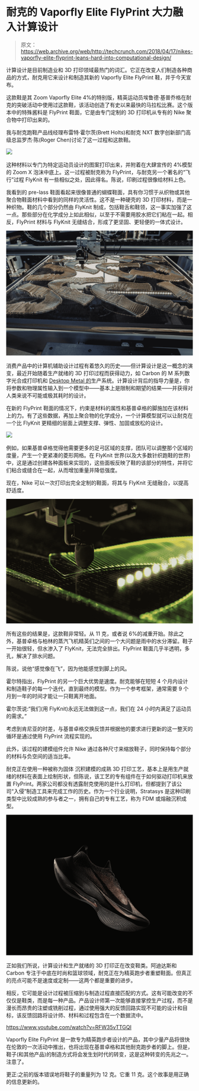 # 耐克的 Vaporfly Elite FlyPrint 大力融入计算设计

> 原文：<https://web.archive.org/web/http://techcrunch.com/2018/04/17/nikes-vaporfly-elite-flyprint-leans-hard-into-computational-design/>

计算设计是目前制造业和 3D 打印领域最热门的词汇。它正在改变人们制造各种商品的方式，耐克用它来设计和制造其新的 Vaporfly Elite FlyPrint 鞋，并于今天宣布。

这款鞋是其 Zoom Vaporfly Elite 4%的特别版，精英运动员埃鲁德·基普乔格在耐克的突破活动中使用过这款鞋，该活动创造了有史以来最快的马拉松比赛。这个版本中的特殊酱料是 FlyPrint 鞋面，它是由专门定制的 3D 打印机从专有的 Nike 聚合物中打印出来的。

我与耐克跑鞋产品线经理布雷特·霍尔茨(Brett Holts)和耐克 NXT 数字创新部门高级总监罗杰·陈(Roger Chen)讨论了这一过程和这款鞋。

![](img/16986693eaa662ffda35162cc0644f24.png)

这种材料以专门为特定运动员设计的图案打印出来，并附着在大肆宣传的 4%模型的 Zoom X 泡沫中底上。这一过程被耐克称为 FlyPrint，与耐克另一个著名的“飞行”过程 FlyKnit 有一些相似之处，因此得名。陈说，印刷过程很像给材料上色。

我看到的 pre-lass 鞋面看起来很像普通的蝴蝶鞋面，具有你习惯于从织物或其他聚合物鞋面材料中看到的同样的灵活性。这不是一种硬壳的 3D 打印材料，而是一种织物。鞋的几个部分仍然由 FlyKnit 制成，包括鞋舌和鞋领，这一事实加强了这一点。那些部分在化学成分上如此相似，以至于不需要用胶水把它们粘在一起。相反，FlyPrint 材料与 FlyKnit 无缝结合，形成了更坚固、更轻便的一体式设计。

![](img/03bf1cc02a77800d664635c186899cf8.png)

消费产品中的计算机辅助设计过程有着悠久的历史——但计算设计是这一概念的演变，最近开始随着生产就绪的 3D 打印过程而获得动力，如 Carbon 的 M 系列数字光合成打印机和 [Desktop Metal 的](https://web.archive.org/web/20230314064149/https://techcrunch.com/2017/07/18/desktop-metal-gets-115-million-in-funding-to-deliver-metal-3d-printing-for-manufacturing/)生产系统。计算设计背后的指导力量是，你将参数和物理属性输入到一个模型中——基本上是限制和期望的结果——并获得对人类来说不可能或极其耗时的设计。

在新的 FlyPrint 鞋面的情况下，约束是材料的属性和基普卓格的脚施加在该材料上的力。有了这些数据，再加上聚合物的化学成分，一个计算模型就可以让耐克在一个比 FlyKnit 更精细的层面上调整支撑、弹性、加固或放松的设计。

![](img/779ac7ebf9938ef3cf4fd2e9e711345d.png)

例如，如果基普卓格觉得他需要更多的足弓区域的支撑，团队可以调整那个区域的度量，产生一个更紧凑的菱形网格。在 FlyKnit 世界(以及大多数针织跑鞋的世界)中，这是通过创建各种面板来实现的，这些面板反映了鞋的该部分的特性，并将它们粘合或缝合在一起，从而增加重量并降低强度。

现在，Nike 可以一次打印出完全定制的鞋面，将其与 FlyKnit 无缝融合，以提高舒适度。

![](img/1eb2204737280723a99ba65f03d815f1.png)

所有这些的结果是，这款鞋非常轻。从 11 克，或者说 6%的减重开始。除此之外，基普卓格与柏林的蒸汽飞机精英们之间的一个大问题是雨中的水分滞留。鞋子一开始很轻，但水渗入了 FlyKnit，无法完全排出。FlyPrint 鞋面几乎半透明，多孔，解决了排水问题。

陈说，说他“感觉像在飞”，因为他能感觉到脚上的风。

霍尔特指出，FlyPrint 的另一个巨大优势是速度。耐克能够在短短 4 个月内设计和制造鞋子的每一个迭代，直到最终的模型。作为一个参考框架，通常需要 9 个月到一年的时间才能让一只鞋离开地面。

霍尔茨说:“我们(用 FlyKnit)永远无法做到这一点，我们在 24 小时内满足了运动员的需求。”

考虑到肯尼亚的时差，与基普卓格交换反馈并根据他的要求进行更新的这一整天的循环是通过使用 FlyPrint 流程实现的。

此外，该过程的建模组件允许 Nike 通过各种尺寸来缩放鞋子，同时保持每个部分的材料与负空间的适当比率。

耐克正在使用一种被称为固体  沉积建模的成熟 3D 打印工艺，基本上是用生产就绪的材料在表面上绘制形状，但陈说，该工艺的专有组件在于如何驱动打印机来放置 FlyPrint。两家公司都没有透露耐克使用的是什么打印机，但都提到了该公司“入侵”制造工具来完成工作的历史。作为一个行业说明，Stratasys 是这种印刷类型中比较成熟的参与者之一，拥有自己的专有工艺，称为 FDM 或熔融沉积成型。

![](img/f767092941b9e5ffcdac24caa0d93d5f.png)

正如我们所说，计算设计和生产就绪的 3D 打印正在改变鞋类。阿迪达斯和 Carbon 专注于中底在时尚和篮球领域，耐克正在为精英跑步者重塑鞋面。但真正的亮点可能不是速度或定制——这两个都是重要的进步。

相反，它可能是设计过程被压缩到与制造过程直接匹配的方式。这有可能改变的不仅仅是鞋类，而是每一种产品。产品设计师第一次能够直接掌控生产过程，而不是漫长而昂贵的注塑或铣削过程，通过使用强大的反馈回路实现不可能的设计和目标，该反馈回路将设计师、材料和过程包含在一个数据流中。

https://www.youtube.com/watch?v=RFW35vTTGQI

Vaporfly Elite FlyPrint 是一款专为精英跑步者设计的产品，其中少量产品将很快在伦敦的一次活动中推出，也将出现在基普卓格和其他耐克跑步者的脚上。但是，鞋子(和其他产品)的制造方式将会发生划时代的转变，这是这种转变的先兆之一。注意了。

更正:之前的版本错误地将鞋子的重量列为 12 克。它重 11 克。这个故事是用正确的信息更新的。